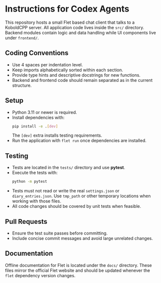 # Instructions for Codex Agents

This repository hosts a small Flet based chat client that talks to a KoboldCPP server.
All application code lives inside the `src/` directory. Backend modules contain
logic and data handling while UI components live under `frontend/`.

## Coding Conventions
- Use 4 spaces per indentation level.
- Keep imports alphabetically sorted within each section.
- Provide type hints and descriptive docstrings for new functions.
- Backend and frontend code should remain separated as in the current structure.

## Setup
- Python 3.11 or newer is required.
- Install dependencies with:
  ```bash
  pip install -e .[dev]
  ```
  The `[dev]` extra installs testing requirements.
- Run the application with `flet run` once dependencies are installed.

## Testing
- Tests are located in the `tests/` directory and use **pytest**.
- Execute the tests with:
  ```bash
  python -m pytest
  ```
- Tests must not read or write the real `settings.json` or `diary_entries.json`.
  Use `tmp_path` or other temporary locations when working with those files.
- All code changes should be covered by unit tests when feasible.

## Pull Requests
- Ensure the test suite passes before committing.
- Include concise commit messages and avoid large unrelated changes.

## Documentation
Offline documentation for Flet is located under the `docs/` directory.
These files mirror the official Flet website and should be updated
whenever the `flet` dependency version changes.
